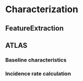 # Characterization

## FeatureExtraction

## ATLAS

### Baseline characteristics

### Incidence rate calculation
